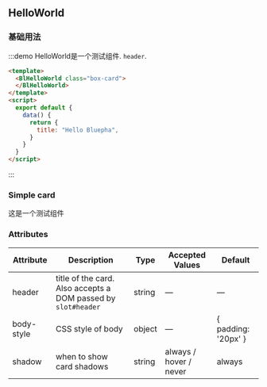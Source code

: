 ## HelloWorld


### 基础用法

:::demo HelloWorld是一个测试组件. `header`.

```html
<template>
  <BlHelloWorld class="box-card">
  </BlHelloWorld>
</template>
<script>
  export default {
    data() {
      return {
        title: "Hello Bluepha",
      }
    }
  }
</script>

```
:::

### Simple card

这是一个测试组件

### Attributes
| Attribute      | Description          | Type      | Accepted Values       | Default  |
|---------- |-------- |---------- |-------------  |-------- |
| header | title of the card. Also accepts a DOM passed by `slot#header` | string| — | — |
| body-style | CSS style of body | object| — | { padding: '20px' } |
| shadow | when to show card shadows | string | always / hover / never | always |
